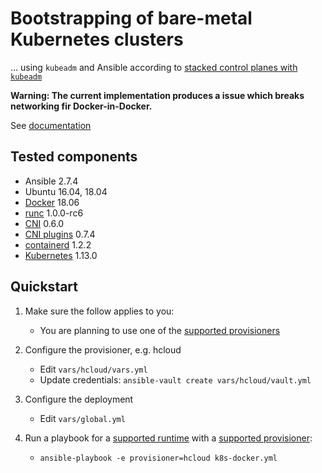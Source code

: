 # Bootstrapping of bare-metal Kubernetes clusters

... using `kubeadm` and Ansible according to [stacked control planes with `kubeadm`](https://kubernetes.io/docs/setup/independent/high-availability/#stacked-control-plane-and-etcd-nodes)

**Warning: The current implementation produces a issue which breaks networking fir Docker-in-Docker.**

See [documentation](docs)

## Tested components

- Ansible 2.7.4
- Ubuntu 16.04, 18.04
- [Docker](https://docs.docker.com/engine/release-notes/) 18.06
- [runc](https://github.com/opencontainers/runc/releases/latest) 1.0.0-rc6
- [CNI](https://github.com/containernetworking/cni/releases/latest) 0.6.0
- [CNI plugins](https://github.com/containernetworking/plugins/releases/latest) 0.7.4
- [containerd](https://github.com/containerd/containerd/releases/latest) 1.2.2
- [Kubernetes](https://kubernetes.io/docs/setup/release/notes/) 1.13.0

## Quickstart

1. Make sure the follow applies to you:
    - You are planning to use one of the [supported provisioners](docs/provisioners.md)

1. Configure the provisioner, e.g. hcloud
    - Edit `vars/hcloud/vars.yml`
    - Update credentials: `ansible-vault create vars/hcloud/vault.yml`

1. Configure the deployment
    - Edit `vars/global.yml`

1. Run a playbook for a [supported runtime](docs/runtimes.md) with a [supported provisioner](docs/provisioners.md):
    - `ansible-playbook -e provisioner=hcloud k8s-docker.yml`
